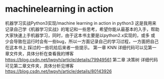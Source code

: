 # machinelearning in action
机器学习实战Python3实现/machine learning in action in python3
这是我用来记录自己学《机器学习实战》的笔记和一些思考，希望你能从最基本的入手，帮助大家快速上手机器学习，同时，由于这本书主要是以python2.x实现的，或多
或少会导致在运行时会有一些bug，所以一方面记录自己的学习过程，一方面把自己在这本书上 踩过的一些坑给后来者一些提示。
第一章 KNN 详细代码可以见第一章文件夹，具体分析在查看我的博客
https://blog.csdn.net/lwpyh/article/details/79949561
第二章 决策树 详细代码可见第二章文件夹，具体分析见博客
https://blog.csdn.net/lwpyh/article/details/80143926
